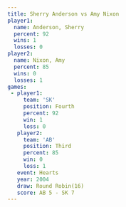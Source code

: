 ```yaml
---
title: Sherry Anderson vs Amy Nixon
player1:                
  name: Anderson, Sherry
  percent: 92           
  wins: 1               
  losses: 0             
player2:                
  name: Nixon, Amy      
  percent: 85           
  wins: 0               
  losses: 1             
games:
 - player1:          
     team: 'SK'      
     position: Fourth
     percent: 92     
     win: 1          
     loss: 0         
   player2:         
     team: 'AB'     
     position: Third
     percent: 85    
     win: 0         
     loss: 1        
   event: Hearts        
   year: 2004           
   draw: Round Robin(16)
   score: AB 5 - SK 7   
---
```

